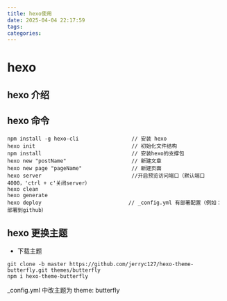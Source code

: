 ```yaml
---
title: hexo使用
date: 2025-04-04 22:17:59
tags:
categories:
---
```

# hexo
## hexo 介绍
## hexo 命令

```
npm install -g hexo-cli                 // 安装 hexo  
hexo init                               // 初始化文件结构 
npm install                             // 安装hexo的支撑包 
hexo new "postName"                     // 新建文章
hexo new page "pageName"                // 新建页面
hexo server                             //开启预览访问端口（默认端口4000，'ctrl + c'关闭server）
hexo clean
hexo generate                          
hexo deploy                            // _config.yml 有部署配置（例如：部署到github）
```

## hexo 更换主题

- 下载主题
```
git clone -b master https://github.com/jerryc127/hexo-theme-butterfly.git themes/butterfly 
npm i hexo-theme-butterfly 

```
_config.yml 中改主题为 theme: butterfly
  